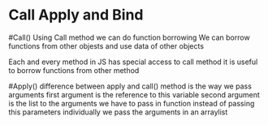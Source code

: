 # Call Apply and Bind

#Call()
Using Call method we can do function borrowing
We can borrow functions from other objests and use data of other objects

Each and every method in JS has special access to call method
it is useful to borrow functions from other method

#Apply()
difference between apply and call() method is the way we pass arguments
first argument is the reference to this variable
second argument is the list to the arguments we have to pass in function
instead of passing this parameters individually we pass the arguments in an arraylist
